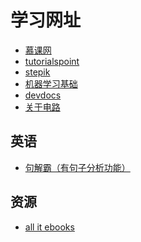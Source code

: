 # 学习网址

- [慕课网][imooc]
- [tutorialspoint][tutorialspoint]
- [stepik][stepik]
- [机器学习基础][huaxiaozhuan]
- [devdocs][devdocs]
- [关于电路][allaboutcircuits]

[imooc]: https://www.imooc.com/
[tutorialspoint]: http://www.tutorialspoint.com/
[stepik]: https://stepik.org/catalog?language=en
[huaxiaozhuan]: http://huaxiaozhuan.com/
[devdocs]: https://devdocs.io/
[allaboutcircuits]: https://www.allaboutcircuits.com/textbook/

## 英语

- [句解霸（有句子分析功能）][en998]

[en998]: http://www.en998.com/

## 资源

- [all it ebooks][allItEBooks]

[allItEBooks]: http://www.allitebooks.org/
